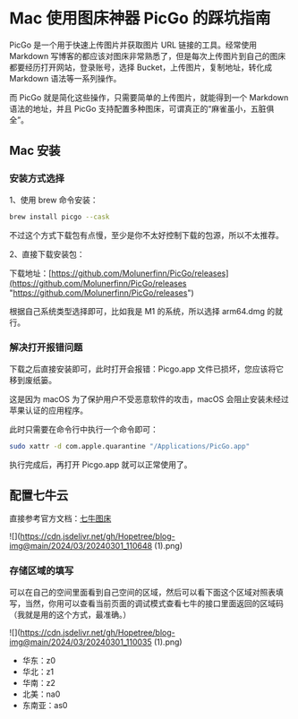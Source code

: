 # Mac 使用图床神器 PicGo 的踩坑指南

PicGo 是一个用于快速上传图片并获取图片 URL 链接的工具。经常使用 Markdown 写博客的都应该对图床非常熟悉了，但是每次上传图片到自己的图床都要经历打开网站，登录账号，选择 Bucket，上传图片，复制地址，转化成 Markdown 语法等一系列操作。

而 PicGo 就是简化这些操作，只需要简单的上传图片，就能得到一个 Markdown 语法的地址，并且 PicGo 支持配置多种图床，可谓真正的“麻雀虽小，五脏俱全”。

## Mac 安装

### 安装方式选择

1、使用 brew 命令安装：

```bash
brew install picgo --cask
```

不过这个方式下载包有点慢，至少是你不太好控制下载的包源，所以不太推荐。

2、直接下载安装包：

下载地址：[https://github.com/Molunerfinn/PicGo/releases](https://github.com/Molunerfinn/PicGo/releases "https://github.com/Molunerfinn/PicGo/releases")

根据自己系统类型选择即可，比如我是 M1 的系统，所以选择 arm64.dmg 的就行。

### 解决打开报错问题

下载之后直接安装即可，此时打开会报错：Picgo.app 文件已损坏，您应该将它移到废纸篓。

这是因为 macOS 为了保护用户不受恶意软件的攻击，macOS 会阻止安装未经过苹果认证的应用程序。

此时只需要在命令行中执行一个命令即可：

```bash
sudo xattr -d com.apple.quarantine "/Applications/PicGo.app"
```

执行完成后，再打开 Picgo.app 就可以正常使用了。

## 配置七牛云

直接参考官方文档：[七牛图床](https://picgo.github.io/PicGo-Doc/zh/guide/config.html#%E4%B8%83%E7%89%9B%E5%9B%BE%E5%BA%8A "https://picgo.github.io/PicGo-Doc/zh/guide/config.html#%E4%B8%83%E7%89%9B%E5%9B%BE%E5%BA%8A")

![](https://cdn.jsdelivr.net/gh/Hopetree/blog-img@main/2024/03/20240301_110648 (1).png)


### 存储区域的填写

可以在自己的空间里面看到自己空间的区域，然后可以看下面这个区域对照表填写，当然，你用可以查看当前页面的调试模式查看七牛的接口里面返回的区域码（我就是用的这个方式，最准确。）

![](https://cdn.jsdelivr.net/gh/Hopetree/blog-img@main/2024/03/20240301_110035 (1).png)

- 华东：z0
- 华北：z1
- 华南：z2
- 北美：na0
- 东南亚：as0